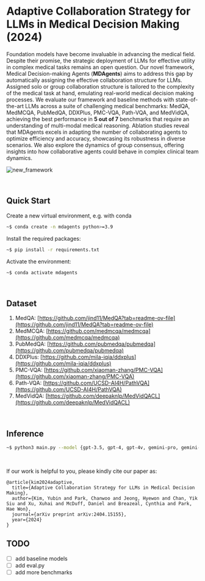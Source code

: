 # Adaptive Collaboration Strategy for LLMs in Medical Decision Making (2024)

Foundation models have become invaluable in advancing the medical field. Despite their promise, the strategic deployment of LLMs for effective utility in complex medical tasks remains an open question. Our novel framework, Medical Decision-making Agents (**MDAgents**) aims to address this gap by automatically assigning the effective collaboration structure for LLMs. Assigned solo or group collaboration structure is tailored to the complexity of the medical task at hand, emulating real-world medical decision making processes. We evaluate our framework and baseline methods with state-of-the-art LLMs across a suite of challenging medical benchmarks: MedQA, MedMCQA, PubMedQA, DDXPlus, PMC-VQA, Path-VQA, and MedVidQA, achieving the best performance in **5 out of 7** benchmarks that require an understanding of multi-modal medical reasoning. Ablation studies reveal that MDAgents excels in adapting the number of collaborating agents to optimize efficiency and accuracy, showcasing its robustness in diverse scenarios. We also explore the dynamics of group consensus, offering insights into how collaborative agents could behave in complex clinical team dynamics.

![new_framework](https://github.com/mitmedialab/MDAgents/assets/45308022/46f9b29c-904b-4875-925b-f6edd66de4ee)

<br>

## Quick Start

Create a new virtual environment, e.g. with conda

```bash
~$ conda create -n mdagents python>=3.9
```

Install the required packages:
```bash
~$ pip install -r requirements.txt
```

Activate the environment:
```bash
~$ conda activate mdagents
```

<br>

## Dataset

1) MedQA: [https://github.com/jind11/MedQA?tab=readme-ov-file](https://github.com/jind11/MedQA?tab=readme-ov-file)
2) MedMCQA: [https://github.com/medmcqa/medmcqa](https://github.com/medmcqa/medmcqa)
3) PubMedQA: [https://github.com/pubmedqa/pubmedqa](https://github.com/pubmedqa/pubmedqa)
4) DDXPlus: [https://github.com/mila-iqia/ddxplus](https://github.com/mila-iqia/ddxplus)
5) PMC-VQA: [https://github.com/xiaoman-zhang/PMC-VQA](https://github.com/xiaoman-zhang/PMC-VQA)
6) Path-VQA: [https://github.com/UCSD-AI4H/PathVQA](https://github.com/UCSD-AI4H/PathVQA)
7) MedVidQA: [https://github.com/deepaknlp/MedVidQACL](https://github.com/deepaknlp/MedVidQACL)

<br>

## Inference

```bash
~$ python3 main.py --model {gpt-3.5, gpt-4, gpt-4v, gemini-pro, gemini-pro-vision} --dataset {medqa, medmcqa, pubmedqa, ddxplus, pmc-vqa, path-vqa, medvidqa}
```

<br>

If our work is helpful to you, please kindly cite our paper as:

```
@article{kim2024adaptive,
  title={Adaptive Collaboration Strategy for LLMs in Medical Decision Making},
  author={Kim, Yubin and Park, Chanwoo and Jeong, Hyewon and Chan, Yik Siu and Xu, Xuhai and McDuff, Daniel and Breazeal, Cynthia and Park, Hae Won},
  journal={arXiv preprint arXiv:2404.15155},
  year={2024}
}
```

## TODO

- [ ] add baseline models
- [ ] add eval.py
- [ ] add more benchmarks
